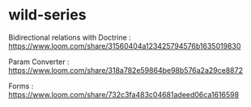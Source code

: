 # wild-series

Bidirectional relations with Doctrine  : https://www.loom.com/share/31560404a123425794576b1635019830


Param Converter : https://www.loom.com/share/318a782e59864be98b576a2a29ce8872


Forms : https://www.loom.com/share/732c3fa483c04681adeed06ca1616598
